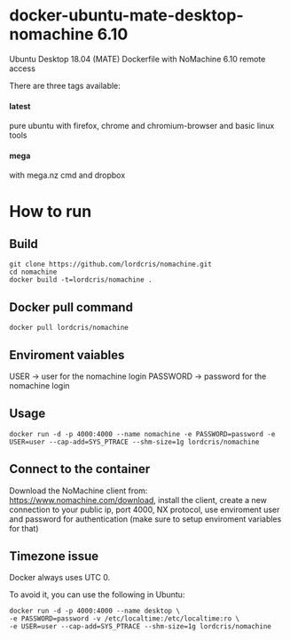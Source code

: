 # docker-ubuntu-mate-desktop-nomachine 6.10
Ubuntu Desktop 18.04 (MATE) Dockerfile with NoMachine 6.10 remote access

There are three tags available:

#### latest
pure ubuntu with firefox, chrome and chromium-browser and basic linux tools

#### mega
with mega.nz cmd and dropbox 



# How to run
## Build

```
git clone https://github.com/lordcris/nomachine.git
cd nomachine
docker build -t=lordcris/nomachine .
```
## Docker pull command
```
docker pull lordcris/nomachine
```

## Enviroment vaiables
USER -> user for the nomachine login
PASSWORD -> password for the nomachine login

## Usage

```
docker run -d -p 4000:4000 --name nomachine -e PASSWORD=password -e USER=user --cap-add=SYS_PTRACE --shm-size=1g lordcris/nomachine
```

## Connect to the container

Download the NoMachine client from: https://www.nomachine.com/download, install the client, create a new connection to your public ip, port 4000, NX protocol, use enviroment user and password for authentication (make sure to setup enviroment variables for that)

## Timezone issue
Docker always uses UTC 0. 

To avoid it, you can use the following in Ubuntu:
```
docker run -d -p 4000:4000 --name desktop \
-e PASSWORD=password -v /etc/localtime:/etc/localtime:ro \
-e USER=user --cap-add=SYS_PTRACE --shm-size=1g lordcris/nomachine
```


